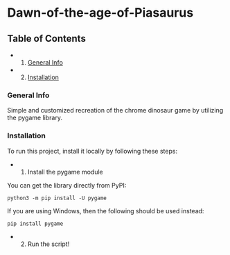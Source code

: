 # Dawn-of-the-age-of-Piasaurus

## Table of Contents
* 1. [General Info](#general-info)
* 2. [Installation](#installation)

### General Info
Simple and customized recreation of the chrome dinosaur game by utilizing the pygame library.

### Installation
To run this project, install it locally by following these steps:

* 1. Install the pygame module

You can get the library directly from PyPI:
```
python3 -m pip install -U pygame
```
If you are using Windows, then the following should be used instead:
```
pip install pygame
```

* 2. Run the script!
